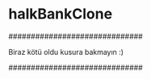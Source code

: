 # halkBankClone


##############################

Biraz kötü oldu kusura bakmayın :)

##############################
